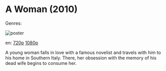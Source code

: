 # A Woman (2010)

Genres: 

![poster](http://image.tmdb.org/t/p/w500/q7bcrXAEfAypRjMucLVY52pscq9.jpg)

en:
  [720p](magnet:?xt=urn:btih:DA0428DE2072731DD6199622D0A1C9EE51F5EEEC&tr=udp://glotorrents.pw:6969/announce&tr=udp://tracker.opentrackr.org:1337/announce&tr=udp://torrent.gresille.org:80/announce&tr=udp://tracker.openbittorrent.com:80&tr=udp://tracker.coppersurfer.tk:6969&tr=udp://tracker.leechers-paradise.org:6969&tr=udp://p4p.arenabg.ch:1337&tr=udp://tracker.internetwarriors.net:1337)
  [1080p](magnet:?xt=urn:btih:E40A4E1D958313CD35D903CF5DD5844CD188BF64&tr=udp://glotorrents.pw:6969/announce&tr=udp://tracker.opentrackr.org:1337/announce&tr=udp://torrent.gresille.org:80/announce&tr=udp://tracker.openbittorrent.com:80&tr=udp://tracker.coppersurfer.tk:6969&tr=udp://tracker.leechers-paradise.org:6969&tr=udp://p4p.arenabg.ch:1337&tr=udp://tracker.internetwarriors.net:1337)
  


A young woman falls in love with a famous novelist and travels with him to his home in Southern Italy. There, her obsession with the memory of his dead wife begins to consume her.